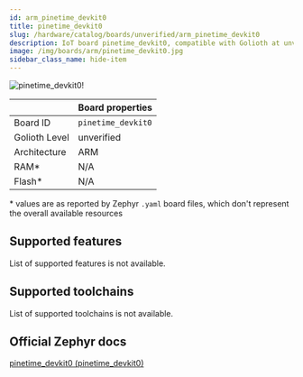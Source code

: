 ```yaml
---
id: arm_pinetime_devkit0
title: pinetime_devkit0
slug: /hardware/catalog/boards/unverified/arm_pinetime_devkit0
description: IoT board pinetime_devkit0, compatible with Golioth at unverified level.
image: /img/boards/arm/pinetime_devkit0.jpg
sidebar_class_name: hide-item
---
```


[//]: # (This is an auto-generated file, do not edit! Changes to it will be lost upon re-generation)

![pinetime_devkit0!](/img/boards/arm/pinetime_devkit0.jpg "pinetime_devkit0")

|                | Board properties     |
| -------------  | -------------------- |
| Board ID       | `pinetime_devkit0` |
| Golioth Level  | unverified       |
| Architecture   | ARM |
| RAM*           | N/A |
| Flash*         | N/A |

\* values are as reported by Zephyr `.yaml` board files, which don't represent the overall available resources



## Supported features

List of supported features is not available.

## Supported toolchains

List of supported toolchains is not available.

## Official Zephyr docs

[pinetime_devkit0 (pinetime_devkit0)](https://docs.zephyrproject.org/latest/boards/arm/pinetime_devkit0/doc/index.html)
